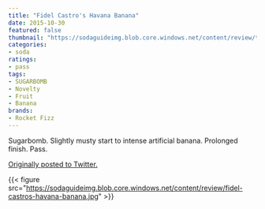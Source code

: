 ```yaml
---
title: "Fidel Castro's Havana Banana"
date: 2015-10-30
featured: false
thumbnail: "https://sodaguideimg.blob.core.windows.net/content/review/thumbs/fidel-castros-havana-banana.jpg"
categories:
- soda
ratings:
- pass
tags:
- SUGARBOMB
- Novelty
- Fruit
- Banana
brands:
- Rocket Fizz
---
```


Sugarbomb. Slightly musty start to intense artificial banana. Prolonged finish. Pass.

[Originally posted to Twitter.](https://twitter.com/Cavorter/status/660176675775336448)

{{< figure src="https://sodaguideimg.blob.core.windows.net/content/review/fidel-castros-havana-banana.jpg" >}}
